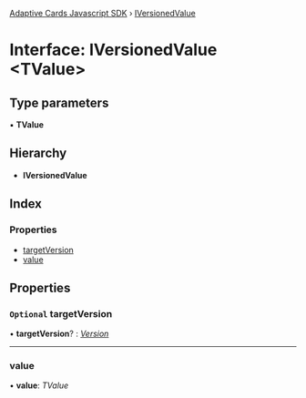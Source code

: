 [Adaptive Cards Javascript SDK](../README.md) › [IVersionedValue](iversionedvalue.md)

# Interface: IVersionedValue <**TValue**>

## Type parameters

▪ **TValue**

## Hierarchy

* **IVersionedValue**

## Index

### Properties

* [targetVersion](iversionedvalue.md#optional-targetversion)
* [value](iversionedvalue.md#value)

## Properties

### `Optional` targetVersion

• **targetVersion**? : *[Version](../classes/version.md)*

___

###  value

• **value**: *TValue*
